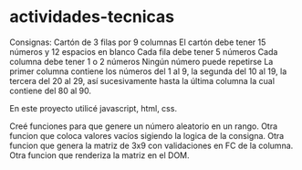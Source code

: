 # actividades-tecnicas

Consignas:
Cartón de 3 filas por 9 columnas
El cartón debe tener 15 números y 12 espacios en blanco
Cada fila debe tener 5 números
Cada columna debe tener 1 o 2 números
Ningún número puede repetirse
La primer columna contiene los números del 1 al 9, la segunda del 10 al 19, la tercera del 20 al 29, así sucesivamente hasta 
la última columna la cual contiene del 80 al 90.

En este proyecto utilicé javascript, html, css.

Creé funciones para que genere un número aleatorio en un rango.
Otra funcion que coloca valores vacíos sigiendo la logica de la consigna.
Otra funcion que genera la matriz de 3x9 con validaciones en FC de la columna.
Otra funcion que renderiza la matriz en el DOM.
